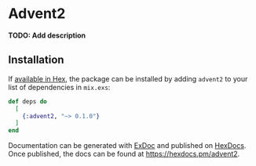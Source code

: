 # Advent2

**TODO: Add description**

## Installation

If [available in Hex](https://hex.pm/docs/publish), the package can be installed
by adding `advent2` to your list of dependencies in `mix.exs`:

```elixir
def deps do
  [
    {:advent2, "~> 0.1.0"}
  ]
end
```

Documentation can be generated with [ExDoc](https://github.com/elixir-lang/ex_doc)
and published on [HexDocs](https://hexdocs.pm). Once published, the docs can
be found at <https://hexdocs.pm/advent2>.

